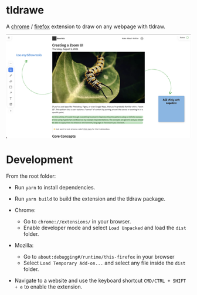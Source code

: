 # tldrawe

A [chrome](https://chrome.google.com/webstore/detail/mhkmpnjdjhckmcejgmajnjhbmclmkdnd) / [firefox](https://addons.mozilla.org/addon/tldrawe/) extension to draw on any webpage with tldraw.

![A screenshot of the tldrawe extension](./screenshots/screenshot.png)

# Development

From the root folder:

- Run `yarn` to install dependencies.

- Run `yarn build` to build the extension and the tldraw package.

- Chrome:

  - Go to `chrome://extensions/` in your browser.
  - Enable developer mode and select `Load Unpacked` and load the `dist` folder.

- Mozilla:

  - Go to `about:debugging#/runtime/this-firefox` in your browser
  - Select `Load Temporary Add-on...` and select any file inside the `dist` folder.

- Navigate to a website and use the keyboard shortcut `CMD/CTRL + SHIFT + e` to enable the extension.
